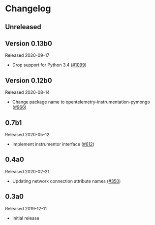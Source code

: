 # Changelog

## Unreleased

## Version 0.13b0

Released 2020-09-17

- Drop support for Python 3.4
  ([#1099](https://github.com/open-telemetry/opentelemetry-python/pull/1099))

## Version 0.12b0

Released 2020-08-14

- Change package name to opentelemetry-instrumentation-pymongo
  ([#966](https://github.com/open-telemetry/opentelemetry-python/pull/966))

## 0.7b1

Released 2020-05-12

- Implement instrumentor interface ([#612](https://github.com/open-telemetry/opentelemetry-python/pull/612))

## 0.4a0

Released 2020-02-21

- Updating network connection attribute names
  ([#350](https://github.com/open-telemetry/opentelemetry-python/pull/350))

## 0.3a0

Released 2019-12-11

- Initial release
